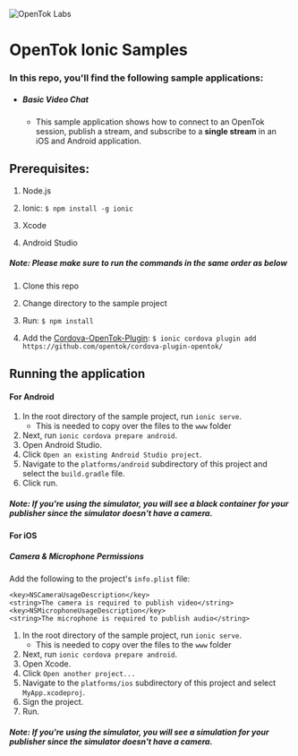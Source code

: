 ![OpenTok Labs](https://d26dzxoao6i3hh.cloudfront.net/items/0U1R0a0e2g1E361H0x3c/Image%202017-11-22%20at%2012.16.38%20PM.png?v=2507a2df)
# OpenTok Ionic Samples

### In this repo, you'll find the following sample applications:

* ##### Basic Video Chat
  * This sample application shows how to connect to an OpenTok session, publish a stream, and subscribe to a **single stream** in an iOS and Android application.

## Prerequisites:

1. Node.js

2. Ionic: `$ npm install -g ionic`

3. Xcode

4. Android Studio

##### Note: Please make sure to run the commands in the same order as below

1. Clone this repo

2. Change directory to the sample project

3. Run: `$ npm install`

4. Add the [Cordova-OpenTok-Plugin](https://github.com/opentok/cordova-plugin-opentok): 
`$ ionic cordova plugin add https://github.com/opentok/cordova-plugin-opentok/`

## Running the application

#### For Android

1. In the root directory of the sample project, run `ionic serve`.
    * This is needed to copy over the files to the `www` folder
2. Next, run `ionic cordova prepare android`.
3. Open Android Studio.
4. Click `Open an existing Android Studio project`.
5. Navigate to the `platforms/android` subdirectory of this project and select the `build.gradle` file.
6. Click run.

##### Note: If you're using the simulator, you will see a black container for your publisher since the simulator doesn't have a camera.

#### For iOS

##### Camera & Microphone Permissions

Add the following to the project's `info.plist` file:
 ```
 <key>NSCameraUsageDescription</key>
 <string>The camera is required to publish video</string>
 <key>NSMicrophoneUsageDescription</key>
 <string>The microphone is required to publish audio</string>
 ```
1. In the root directory of the sample project, run `ionic serve`.
    * This is needed to copy over the files to the `www` folder 
2. Next, run `ionic cordova prepare android`.
3. Open Xcode.
4. Click `Open another project...`
5. Navigate to the `platforms/ios` subdirectory of this project and select `MyApp.xcodeproj`.
6. Sign the project.
7. Run.

##### Note: If you're using the simulator, you will see a simulation for your publisher since the simulator doesn't have a camera.
